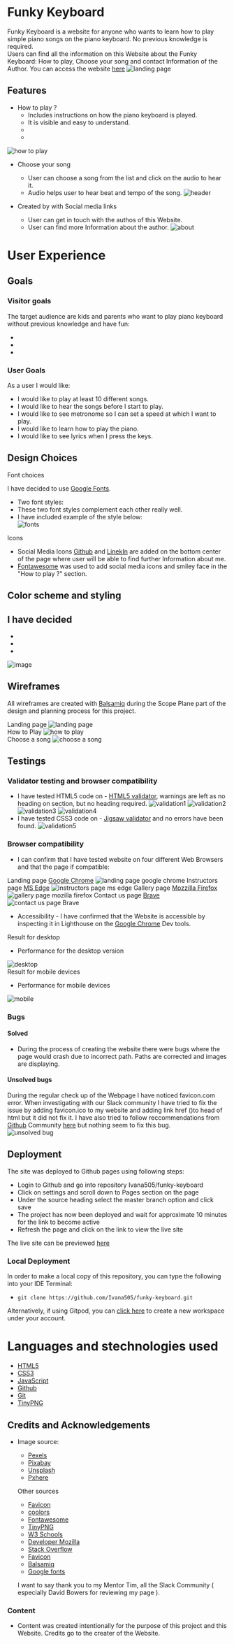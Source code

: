 # Funky Keyboard
Funky Keyboard is a website for anyone who wants to learn how to play simple piano songs on the piano keyboard. No previous knowledge is required.<br>
Users can find all the information on this Website about the Funky Keyboard: How to play, Choose your song and contact Information of the Author.
You can access the website [here](https://ivana505.github.io/funky-keyboard/)
![landing page](add.png)

## Features
- How to play ? 
    - Includes instructions on how the piano keyboard is played.
    - It is visible and easy to understand.
    - 
    - 
![how to play](add.png)

- Choose your song
     - User can choose a song from the list and click on the audio to hear it.
     - Audio helps user to hear beat and tempo of the song.
![header](readme/capture-hero-image.png)

- Created by with Social media links
     - User can get in touch with the authos of this Website.
     - User can find more Information about the author.
![about](add.png)


# User Experience

## Goals

### Visitor goals

The target audience are kids and parents who want to play piano keyboard without previous knowledge and have fun:

- 
- 
-

### User Goals

As a user I would like:

- I would like to play at least 10 different songs.
- I would like to hear the songs before I start to play.
- I would like to see metronome so I can set a speed at which I want to play.
- I would like to learn how to play the piano.
- I would like to see lyrics when I press the keys.

## Design Choices

Font choices

I have decided to use [Google Fonts](https://fonts.google.com/). 
 - Two font styles: 
 - These two font styles complement each other really well.
 - I have included example of the style below: <br>
    ![fonts](add.png)

Icons

- Social Media Icons [Github](https://www.github.com/) and [LinekIn](https://ie.linkedin.com) are added on the bottom center of the page where user will be able to find further Information about me. 
- [Fontawesome](https://fontawesome.com/) was used to add social media icons and smiley face in the "How to play ?" section.

## Color scheme and styling

I have decided 
 - 
 - 
 - 
 - 
![image](add.png)

## Wireframes
All wireframes are created with [Balsamiq](https://balsamiq.com/) during the Scope Plane part of the design and planning process for this project.

Landing page
![landing page](/assets/wireframes/landing-page.png)<br>
How to Play
![how to play](/assets/wireframes/how-to-play.png)<br>
Choose a song
![choose a song](/assets/wireframes/choose-a-song.png)


## Testings

### Validator testing and browser compatibility
- I have tested HTML5 code on - [HTML5 validator](https://validator.w3.org/), warnings are left as no heading on section, but no heading required.
![validation1](readme/validation-index.png)
![validation2](readme/validation-instructors.png)
![validation3](readme/validation-gallery.png)
![validation4](readme/validation-contact.png)
- I have tested CSS3 code on  - [Jigsaw validator](https://jigsaw.w3.org/css-validator/#validate_by_uri) and no errors have been found.
![validation5](readme/validation-css.png)

### Browser compatibility
- I can confirm that I have tested website on four different Web Browsers and that the page if compatible:

Landing page [Google Chrome]()
![landing page google chrome]()
Instructors page [MS Edge]()
![instructors page ms edge]()
Gallery page [Mozzilla Firefox]()
![gallery page mozilla firefox]()
Contact us page [Brave]()
![contact us page Brave]()

- Accessibility 
      - I have confirmed that the Website is accessible by inspecting it in Lighthouse on the [Google Chrome](https://www.google.com/) Dev tools.
    
Result for desktop 
 - Performance for the desktop version 

![desktop](.png)<br>
Result for mobile devices
- Performance for mobile devices 

![mobile](.png)

### Bugs

#### Solved
- During the process of creating the website there were bugs where the page would crash due to incorrect path. Paths are corrected and images are displaying.

#### Unsolved bugs
During the regular check up of the Webpage I have noticed favicon.com error. 
When investigating with our Slack community I have tried to fix the issue by adding favicon.ico to my website and adding link href (<link href="./readme/favicon.ico" rel="icon" type="image/x-icon">)to head of html but it did not fix it.
I have also tried to follow reccommendations from [Github](https://github.com/) Community [here](https://github.community/t/i-have-no-idea-what-the-interest-cohort-is/179780/8) but nothing seem to fix this bug.<br>
![unsolved bug](readme/unsolved-bug.png)

## Deployment

The site was deployed to Github pages using following steps: 
   - Login to Github and go into repository Ivana505/funky-keyboard
   - Click on settings and scroll down to Pages section on the page
   - Under the source heading select the master branch option and click save
   - The project has now been deployed and wait for approximate 10 minutes for the link to become active
   - Refresh the page and click on the link to view the live site
  

The live site can be previewed [here](https://ivana505.github.io/funky-keyboard/)

### Local Deployment

In order to make a local copy of this repository, you can type the following into your IDE Terminal:

- `git clone https://github.com/Ivana505/funky-keyboard.git` 

Alternatively, if using Gitpod, you can [click here](https://gitpod.io/#https://github.com/Ivana505/funky-keyboard) to create a new workspace under your account.
  
  # Languages and stechnologies used
- [HTML5](https://en.wikipedia.org/wiki/HTML5)
- [CSS3](https://en.wikipedia.org/wiki/CSS)
- [JavaScript](https://en.wikipedia.org/wiki/JavaScript)
- [Github](https://github.com/)
- [Git](https://git-scm.com/)
- [TinyPNG](https://tinypng.com/)


## Credits and Acknowledgements

- Image source:
  - [Pexels](https://www.pexels.com/)
  - [Pixabay](https://pixabay.com/)
  - [Unsplash](https://unsplash.com/)
  - [Pxhere](pxhere.com)

  Other sources
  - [Favicon](https://www.favicon.cc/)
  - [coolors](https://coolors.co/)
  - [Fontawesome](https://fontawesome.com/)
  - [TinyPNG](https://tinypng.com/)
  - [W3 Schools](https://www.w3schools.com/tags/tag_a.asp)
  - [Developer Mozilla](https://developer.mozilla.org/en-US/docs/Web/CSS/CSS_Properties_Reference)
  - [Stack Overflow](https://stackoverflow.com/)
  - [Favicon](https://www.favicon.cc/)
  - [Balsamiq](https://balsamiq.com/)
  - [Google fonts](https://fonts.google.com/)

  I want to say thank you to my Mentor Tim, all the Slack Community ( especially David Bowers for reviewing my page ).

### Content
 - Content was created intentionally for the purpose of this project and this Website. Credits go to the creater of the Website.


